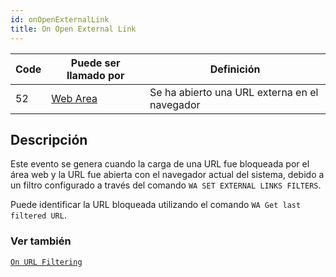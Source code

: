```yaml
---
id: onOpenExternalLink
title: On Open External Link
---
```


| Code | Puede ser llamado por                       | Definición                                    |
| ---- | ------------------------------------------- | --------------------------------------------- |
| 52   | [Web Area](FormObjects/webArea_overview.md) | Se ha abierto una URL externa en el navegador |

## Descripción

Este evento se genera cuando la carga de una URL fue bloqueada por el área web y la URL fue abierta con el navegador actual del sistema, debido a un filtro configurado a través del comando `WA SET EXTERNAL LINKS FILTERS`.

Puede identificar la URL bloqueada utilizando el comando `WA Get last filtered URL`.

### Ver también

[`On URL Filtering`](onUrlFiltering.md)
